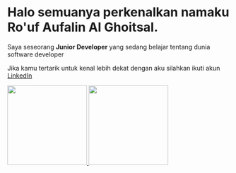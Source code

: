 # Halo semuanya perkenalkan namaku **Ro'uf Aufalin Al Ghoitsal**.
Saya seseorang **Junior Developer** yang sedang belajar tentang dunia software developer

Jika kamu tertarik untuk kenal lebih dekat dengan aku silahkan ikuti akun [LinkedIn](www.linkedin.com/in/ro-uf-aufalin-al-ghoitsal-3606a0221)

<p align="left">
<a href="https://github.com/RoufAufalin">
  <img height="180em" src="https://github-readme-stats-eight-theta.vercel.app/api?username=gilangadhan&show_icons=true&theme=algolia&include_all_commits=true&count_private=true"/>
  <img height="180em" src="https://github-readme-stats-eight-theta.vercel.app/api/top-langs/?username=gilangadhan&layout=compact&langs_count=8&theme=algolia"/>
</a>
</p>
